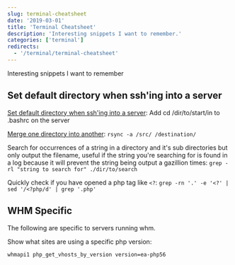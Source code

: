 ```yaml
---
slug: terminal-cheatsheet
date: '2019-03-01'
title: 'Terminal Cheatsheet'
description: 'Interesting snippets I want to remember.'
categories: ['terminal']
redirects:
  - '/terminal/terminal-cheatsheet'
---
```


Interesting snippets I want to remember

## Set default directory when ssh'ing into a server

[Set default directory when ssh'ing into a server](https://serverfault.com/questions/499565/change-default-directory-when-i-ssh-to-server):
Add cd /dir/to/start/in to .bashrc on the server

[Merge one directory into another](https://unix.stackexchange.com/questions/149965/how-to-copy-merge-two-directories):
`rsync -a /src/ /destination/`

Search for occurrences of a string in a directory and it's sub directories but
only output the filename, useful if the string you're searching for is found in
a log because it will prevent the string being output a gazillion times:
`grep -rl "string to search for" ./dir/to/search`

Quickly check if you have opened a php tag like `<?`:
`grep -rn '.' -e '<?' | sed '/<?php/d' | grep '.php'`

## WHM Specific

The following are specific to servers running whm.

Show what sites are using a specific php version:

```
whmapi1 php_get_vhosts_by_version version=ea-php56
```
